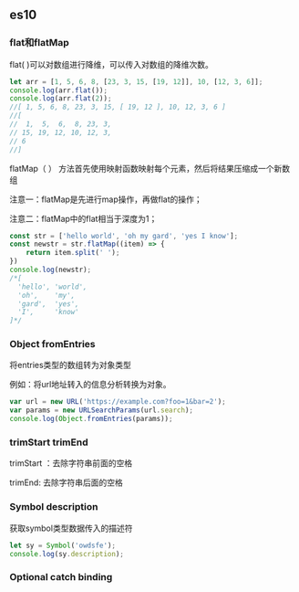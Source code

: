 ## es10

### **flat和flatMap**

flat( )可以对数组进行降维，可以传入对数组的降维次数。

```js
let arr = [1, 5, 6, 8, [23, 3, 15, [19, 12]], 10, [12, 3, 6]];
console.log(arr.flat());
console.log(arr.flat(2));
//[ 1, 5, 6, 8, 23, 3, 15, [ 19, 12 ], 10, 12, 3, 6 ]
//[
//  1,  5,  6,  8, 23, 3,
// 15, 19, 12, 10, 12, 3,
// 6
//]
```

flatMap（ ） 方法首先使用映射函数映射每个元素，然后将结果压缩成一个新数组

注意一：flatMap是先进行map操作，再做flat的操作；

注意二：flatMap中的flat相当于深度为1；

```js
const str = ['hello world', 'oh my gard', 'yes I know'];
const newstr = str.flatMap((item) => {
    return item.split(' ');
})
console.log(newstr);
/*[
  'hello', 'world',
  'oh',    'my',
  'gard',  'yes',
  'I',     'know'
]*/

```

### **Object fromEntries**

将entries类型的数组转为对象类型

例如：将url地址转入的信息分析转换为对象。

```js
var url = new URL('https://example.com?foo=1&bar=2');
var params = new URLSearchParams(url.search);
console.log(Object.fromEntries(params));
```

### **trimStart trimEnd**

trimStart ：去除字符串前面的空格

trimEnd: 去除字符串后面的空格

### **Symbol description**

获取symbol类型数据传入的描述符

```js
let sy = Symbol('owdsfe');
console.log(sy.description);
```

### **Optional catch binding**

